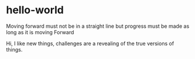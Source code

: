 # hello-world
Moving forward must not be in a straight line but progress must be made as long as it is moving Forward

Hi,
I like new things, challenges are a revealing of the true versions of things.
